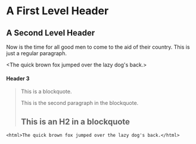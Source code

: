 A First Level Header
====================

A Second Level Header
---------------------

Now is the time for all good men to come to
the aid of their country. This is just a
regular paragraph.

<The quick brown fox jumped over the lazy
dog's back.>


#### Header 3

> This is a blockquote.
> 
> This is the second paragraph in the blockquote.
>
> ## This is an H2 in a blockquote

`<html>The quick brown fox jumped over the lazy
dog's back.</html>`
